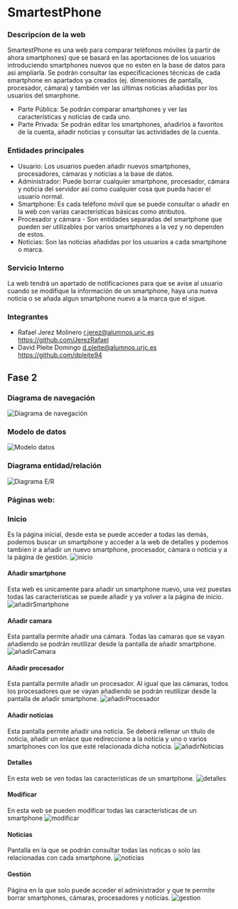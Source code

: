 # SmartestPhone
### Descripcion de la web
SmartestPhone es una web para comparar teléfonos móviles (a partir de ahora smartphones) que se basará en las aportaciones de los usuarios introduciendo smartphones nuevos que no esten en la base de datos para asi ampliarla. Se podrán consultar las especificaciones técnicas de cada smartphone en apartados ya creados (ej. dimensiones de pantalla, procesador, cámara) y también ver las últimas noticias añadidas por los usuarios del smarphone.
-  Parte Pública: Se podrán comparar smartphones y ver las características y noticias de cada uno.
-  Parte Privada: Se podrán editar los smartphones, añadirlos a favoritos de la cuenta, añadir noticias y consultar las actividades de la cuenta.
### Entidades principales
- Usuario: Los usuarios pueden añadir nuevos smartphones, procesadores, cámaras y noticias a la base de datos.
- Administrador: Puede borrar cualquier smartphone, procesador, cámara y noticia del servidor asi como cualquier cosa que pueda hacer el usuario normal.
- Smartphone: Es cada teléfono móvil que se puede consultar o añadir en la web con varias características básicas como atributos.
- Procesador y cámara - Son entidades separadas del smartphone que pueden ser utilizables por varios smartphones a la vez y no dependen de estos.
- Noticias: Son las noticias añadidas por los usuarios a cada smartphone o marca.
### Servicio Interno
La web tendrá un apartado de notificaciones para que se avise al usuario cuando se modifique la información de un smartphone, haya una nueva noticia o se añada algun smartphone nuevo a la marca que el sigue.
### Integrantes
- Rafael Jerez Molinero
  r.jerez@alumnos.urjc.es
  https://github.com/JerezRafael
- David Pleite Domingo
  d.pleite@alumnos.urjc.es
  https://github.com/dpleite94

## Fase 2

### Diagrama de navegación

![Diagrama de navegación](https://lh3.googleusercontent.com/-NqJcQ3fRIZw/Wo6N5JtYjAI/AAAAAAAALmI/WvI-wAbI5eMaU3PQqP9Wl9JNy-RbPJHxACJoC/w663-h320-n-rw/diagNaveg.jpg)

### Modelo de datos
![Modelo datos](https://lh3.googleusercontent.com/-VhAcysdh54I/Wo6FZUODn5I/AAAAAAAALlI/cesjK_YkBfEV6_f72aQDbHZpM02t2gOuwCJoC/w663-h914-n-rw/modelodatos.png)

### Diagrama entidad/relación
![Diagrama E/R](https://lh3.googleusercontent.com/-f5e-vTO1GJw/Wo6JlO-qIwI/AAAAAAAALls/RwXVCCt640E9vkBCw8SInMs_EzSm3wLGwCJoC/w663-h250-n-rw/diagER.jpg)

### Páginas web:

### Inicio
Es la página inicial, desde esta se puede acceder a todas las demás, podemos buscar un smartphone y acceder a la web de detalles y podemos tambien ir a añadir un nuevo smartphone, procesador, cámara o noticia y a la página de gestión.
![inicio](https://i.imgur.com/r8BNSQ7.png)

#### Añadir smartphone
Esta web es unicamente para añadir un smartphone nuevo, una vez puestas todas las caracteristicas se puede añadir y ya volver a la página de inicio.
![añadirSmartphone](https://i.imgur.com/Fdv6IDq.png)

#### Añadir camara
Esta pantalla permite añadir una cámara. Todas las camaras que se vayan añadiendo se podrán reutilizar desde la pantalla de añadir smartphone.
![añadirCamara](https://i.imgur.com/32O4XMW.png)

#### Añadir procesador
Esta pantalla permite añadir un procesador. Al igual que las cámaras, todos los procesadores que se vayan añadiendo se podrán reutilizar desde la pantalla de añadir smartphone.
![añadirProcesador](https://i.imgur.com/9PEcSrP.png)

#### Añadir noticias
Esta pantalla permite añadir una noticia. Se deberá rellenar un título de noticia, añadir un enlace que redireccione a la noticia y uno o varios smartphones con los que esté relacionada dicha noticia.
![añadirNoticias](https://i.imgur.com/IViyuc3.png)

#### Detalles
En esta web se ven todas las características de un smartphone.
![detalles](https://i.imgur.com/kJl2Rcf.png)

#### Modificar
En esta web se pueden modificar todas las características de un smartphone
![modificar](https://i.imgur.com/m3ceM2Y.png)

#### Noticias
Pantalla en la que se podrán consultar todas las noticas o solo las relacionadas con cada smartphone.
![noticias](https://i.imgur.com/sb9GfNL.png)

#### Gestión
Página en la que solo puede acceder el administrador y que te permite borrar smartphones, cámaras, procesadores y noticias.
![gestion](https://i.imgur.com/qv4w9ZN.png)
